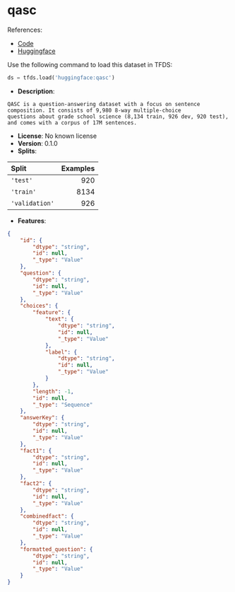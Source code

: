 # qasc

References:

*   [Code](https://github.com/huggingface/datasets/blob/master/datasets/qasc)
*   [Huggingface](https://huggingface.co/datasets/qasc)



Use the following command to load this dataset in TFDS:

```python
ds = tfds.load('huggingface:qasc')
```

*   **Description**:

```
QASC is a question-answering dataset with a focus on sentence composition. It consists of 9,980 8-way multiple-choice 
questions about grade school science (8,134 train, 926 dev, 920 test), and comes with a corpus of 17M sentences.
```

*   **License**: No known license
*   **Version**: 0.1.0
*   **Splits**:

Split  | Examples
:----- | -------:
`'test'` | 920
`'train'` | 8134
`'validation'` | 926

*   **Features**:

```json
{
    "id": {
        "dtype": "string",
        "id": null,
        "_type": "Value"
    },
    "question": {
        "dtype": "string",
        "id": null,
        "_type": "Value"
    },
    "choices": {
        "feature": {
            "text": {
                "dtype": "string",
                "id": null,
                "_type": "Value"
            },
            "label": {
                "dtype": "string",
                "id": null,
                "_type": "Value"
            }
        },
        "length": -1,
        "id": null,
        "_type": "Sequence"
    },
    "answerKey": {
        "dtype": "string",
        "id": null,
        "_type": "Value"
    },
    "fact1": {
        "dtype": "string",
        "id": null,
        "_type": "Value"
    },
    "fact2": {
        "dtype": "string",
        "id": null,
        "_type": "Value"
    },
    "combinedfact": {
        "dtype": "string",
        "id": null,
        "_type": "Value"
    },
    "formatted_question": {
        "dtype": "string",
        "id": null,
        "_type": "Value"
    }
}
```


